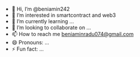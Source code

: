 - 👋 Hi, I’m @beniamin242
- 👀 I’m interested in smartcontract and web3
- 🌱 I’m currently learning ...
- 💞️ I’m looking to collaborate on ...
- 📫 How to reach me beniaminradu074@gmail.com
- 😄 Pronouns: ...
- ⚡ Fun fact: ...

<!---
beniamin242/beniamin242 is a ✨ special ✨ repository because its `README.md` (this file) appears on your GitHub profile.
You can click the Preview link to take a look at your changes.
--->
